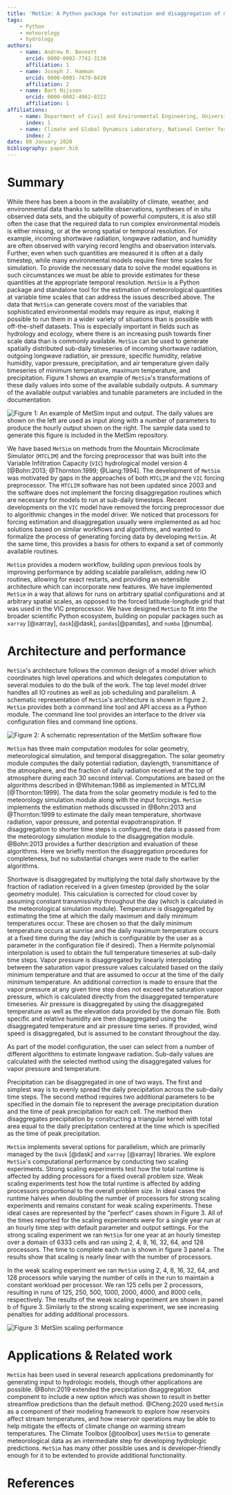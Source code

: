 ```yaml
---
title: 'MetSim: A Python package for estimation and disaggregation of meteorological data'
tags:
    - Python
    - meteorology
    - hydrology
authors:
    - name: Andrew R. Bennett
      orcid: 0000-0002-7742-3138
      affiliation: 1
    - name: Joseph J. Hamman
      orcid: 0000-0001-7479-8439
      affiliation: 2
    - name: Bart Nijssen
      orcid: 0000-0002-4062-0322
      affiliation: 1
affiliations:
    - name: Department of Civil and Environmental Engineering, University of Washington
      index: 1
    - name: Climate and Global Dynamics Laboratory, National Center for Atmospheric Research
      index: 2
date: 08 January 2020
bibliography: paper.bib
---
```


# Summary

While there has been a boom in the availablity of climate, weather, and environmental data thanks to satellite observations, syntheses of in situ observed data sets, and the ubiquity of powerful computers, it is also still often the case that the required data to run complex environmental models is either missing, or at the wrong spatial or temporal resolution.
For example, incoming shortwave radiation, longwave radiation, and humidity are often observed with varying record lengths and observation intervals.
Further, even when such quantities are measured it is often at a daily timestep, while many environmental models require finer time scales for simulation.
To provide the necessary data to solve the model equations in such circumstances we must be able to provide estimates for these quantities at the appropriate temporal resolution.
``MetSim`` is a Python package and standalone tool for the estimation of meteorological quantities at variable time scales that can address the issues described above.
The data that ``MetSim`` can generate covers most of the variables that sophisticated environmental models may require as input, making it possible to run them in a wider variety of situations than is possible with off-the-shelf datasets.
This is especially important in fields such as hydrology and ecology, where there is an increasing push towards finer scale data than is commonly available.
``MetSim`` can be used to generate spatially distributed sub-daily timeseries of incoming shortwave radiation, outgoing longwave radiation, air pressure, specific humidity, relative humidity, vapor pressure, precipitation, and air temperature given daily timeseries of minimum temperature, maximum temperature, and precipitation.
Figure 1 shows an example of ``MetSim``'s transformations of these daily values into some of the available subdaily outputs.
A summary of the available output variables and tunable parameters are included in the documentation.

![Figure 1: An example of ``MetSim`` input and output. The daily values are shown on the left are used as input along with a number of parameters to produce the hourly output shown on the right. The sample data used to generate this figure is included in the ``MetSim`` repository.](figure1.png)

We have based ``MetSim`` on methods from the Mountain Microclimate Simulator (``MTCLIM``) and the forcing preprocessor that was built into the Variable Infiltration Capacity (``VIC``) hydrological model version 4 [@Bohn:2013; @Thornton:1999; @Liang:1994].
The development of ``MetSim`` was motivated by gaps in the approaches of both ``MTCLIM`` and the ``VIC`` forcing preprocessor.
The ``MTCLIM`` software has not been updated since 2003 and the software does not implement the forcing disaggregation routines which are necessary for models to run at sub-daily timesteps.
Recent developments on the ``VIC`` model have removed the forcing preprocessor due to algorithmic changes in the model driver.
We noticed that processors for forcing estimation and disaggregation usually were implemented as ad hoc solutions based on similar workflows and algorithms, and wanted to formalize the process of generating forcing data by developing ``MetSim``.
At the same time, this provides a basis for others to expand a set of commonly available routines.

``MetSim`` provides a modern workflow, building upon previous tools by improving performance by adding scalable parallelism, adding new IO routines, allowing for exact restarts, and providing an extensible architecture which can incorporate new features.
We have implemented ``MetSim`` in a way that allows for runs on arbitrary spatial configurations and at arbitrary spatial scales, as opposed to the forced latitude-longitude grid that was used in the VIC preprocessor.
We have designed ``MetSim`` to fit into the broader scientific Python ecosystem, building on popular packages such as ``xarray`` [@xarray], ``dask``[@dask], ``pandas``[@pandas], and ``numba`` [@numba].

# Architecture and performance

``MetSim``'s architecture follows the common design of a model driver which coordinates high level operations and which delegates computation to several modules to do the bulk of the work.
The top level model driver handles all IO routines as well as job scheduling and parallelism.
A schematic representation of ``MetSim``'s architecture is shown in figure 2.
``MetSim`` provides both a command line tool and API access as a Python module.
The command line tool provides an interface to the driver via configuration files and command line options.

![Figure 2: A schematic representation of the ``MetSim`` software flow](figure2.png)

``MetSim`` has three main computation modules for solar geometry, meteorological simulation, and temporal disaggregation.
The solar geometry module computes the daily potential radiation, daylength, transmittance of the atmosphere, and the fraction of daily radiation received at the top of atmosphere during each 30 second interval.
Computations are based on the algorithms described in @Whiteman:1986 as implemented in MTCLIM [@Thornton:1999].
The data from the solar geometry module is fed to the meteorology simulation module along with the input forcings.
``MetSim`` implements the estimation methods discussed in @Bohn:2013 and @Thornton:1999 to estimate the daily mean temperature, shortwave radiation, vapor pressure, and potential evapotranspiration.
If disaggregation to shorter time steps is configured, the data is passed from the meteorology simulation module to the disaggregation module.
@Bohn:2013 provides a further description and evaluation of these algorithms.
Here we briefly mention the disaggregation procedures for completeness, but no substantial changes were made to the earlier algorithms.

Shortwave is disaggregated by multiplying the total daily shortwave by the fraction of radiation received in a given timestep (provided by the solar geometry module). This calculation is corrected for cloud cover by assuming constant transmissivity throughout the day (which is calculated in the meteorological simulation module). Temperature is disaggregated by estimating the time at which the daily maximum and daily minimum temperatures occur. These are chosen so that the daily minimum temperature occurs at sunrise and the daily maximum temperature occurs at a fixed time during the day (which is configurable by the user as a parameter in the configuration file if desired). Then a Hermite polynomial interpolation is used to obtain the full temperature timeseries at sub-daily time steps. Vapor pressure is disaggregated by linearly interpolating between the saturation vapor pressure values calculated based on the daily minimum temperature and that are assumed to occur at the time of the daily minimum temperature. An additional correction is made to ensure that the vapor pressure at any given time step does not exceed the saturation vapor pressure, which is calculated directly from the disaggregated temperature timeseries. Air pressure is disaggregated by using the disaggregated temperature as well as the elevation data provided by the domain file. Both specific and relative humidity are then disaggregated using the disaggregated temperature and air pressure time series. If provided, wind speed is disaggregated, but is assumed to be constant throughout the day.

As part of the model configuration, the user can select from a number of different algorithms to estimate longwave radiation. Sub-daily values are calculated with the selected method using the disaggregated values for vapor pressure and temperature.

Precipitation can be disaggregated in one of two ways. The first and simplest way is to evenly spread the daily precipitation across the sub-daily time steps. The second method requires two additional parameters to be specified in the domain file to represent the average precipitation duration and the time of peak precipitation for each cell. The method then disaggregates precipitation by constructing a triangular kernel with total area equal to the daily precipitation centered at the time which is specified as the time of peak precipitation.

``MetSim`` implements several options for parallelism, which are primarily managed by the ``Dask`` [@dask] and ``xarray`` [@xarray] libraries.
We explore ``MetSim``'s computational performance by conducting two scaling experiments.
Strong scaling experiments test how the total runtime is affected by adding processors for a fixed overall problem size.
Weak scaling experiments test how the total runtime is affected by adding processors proportional to the overall problem size.
In ideal cases the runtime halves when doubling the number of processors for strong scaling experiments and remains constant for weak scaling experiments.
These ideal cases are represented by the "perfect" cases shown in Figure 3.
All of the times reported for the scaling experiments were for a single year run at an hourly time step with default parameter and output settings.
For the strong scaling experiment we ran ``MetSim`` for one year at an hourly timestep over a domain of 6333 cells and ran using 2, 4, 8, 16, 32, 64, and 128 processors.
The time to complete each run is shown in figure 3 panel a.
The results show that scaling is nearly linear with the number of processors.

In the weak scaling experiment we ran ``MetSim`` using 2, 4, 8, 16, 32, 64, and 128 processors while varying the number of cells in the run to maintain a constant workload per processor.
We ran 125 cells per 2 processors, resulting in runs of 125, 250, 500, 1000, 2000, 4000, and 8000 cells, respectively.
The results of the weak scaling experiment are shown in panel b of figure 3.
Similarly to the strong scaling experiment, we see increasing penalties for adding additional processors.

![Figure 3: ``MetSim`` scaling performance](figure3.png)

# Applications & Related work

``MetSim`` has been used in several research applications predominantly for generating input to hydrologic models, though other applications are possible.
@Bohn:2019 extended the precipitation disaggregation component to include a new option which was shown to result in better streamflow predictions than the default method.
@Cheng:2020 used ``MetSim`` as a component of their modeling framework to explore how reservoirs affect stream temperatures, and how reservoir operations may be able to help mitigate the effects of climate change on warming stream temperatures.
The Climate Toolbox [@toolbox] uses ``MetSim`` to generate meteorological data as an intermediate step for developing hydrologic predictions.
``MetSim`` has many other possible uses and is developer-friendly enough for it to be extended to provide additional functionality.

# References
